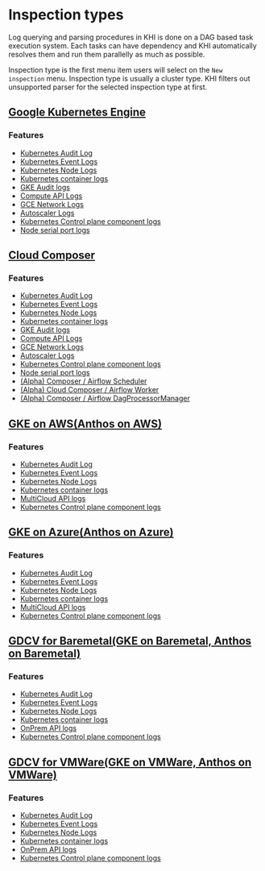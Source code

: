 # Inspection types

Log querying and parsing procedures in KHI is done on a DAG based task execution system.
Each tasks can have dependency and KHI automatically resolves them and run them parallelly as much as possible. 

Inspection type is the first menu item users will select on the `New inspection` menu. Inspection type is usually a cluster type.
KHI filters out unsupported parser for the selected inspection type at first.

<!-- BEGIN GENERATED PART: inspection-type-element-header-gcp-gke -->
## [Google Kubernetes Engine](#gcp-gke)

### Features

<!-- END GENERATED PART: inspection-type-element-header-gcp-gke -->
<!-- BEGIN GENERATED PART: inspection-type-element-header-features-gcp-gke -->

* [Kubernetes Audit Log](./features.md#kubernetes-audit-log)
* [Kubernetes Event Logs](./features.md#kubernetes-event-logs)
* [Kubernetes Node Logs](./features.md#kubernetes-node-logs)
* [Kubernetes container logs](./features.md#kubernetes-container-logs)
* [GKE Audit logs](./features.md#gke-audit-logs)
* [Compute API Logs](./features.md#compute-api-logs)
* [GCE Network Logs](./features.md#gce-network-logs)
* [Autoscaler Logs](./features.md#autoscaler-logs)
* [Kubernetes Control plane component logs](./features.md#kubernetes-control-plane-component-logs)
* [Node serial port logs](./features.md#node-serial-port-logs)
<!-- END GENERATED PART: inspection-type-element-header-features-gcp-gke -->
<!-- BEGIN GENERATED PART: inspection-type-element-header-gcp-composer -->
## [Cloud Composer](#gcp-composer)

### Features

<!-- END GENERATED PART: inspection-type-element-header-gcp-composer -->
<!-- BEGIN GENERATED PART: inspection-type-element-header-features-gcp-composer -->

* [Kubernetes Audit Log](./features.md#kubernetes-audit-log)
* [Kubernetes Event Logs](./features.md#kubernetes-event-logs)
* [Kubernetes Node Logs](./features.md#kubernetes-node-logs)
* [Kubernetes container logs](./features.md#kubernetes-container-logs)
* [GKE Audit logs](./features.md#gke-audit-logs)
* [Compute API Logs](./features.md#compute-api-logs)
* [GCE Network Logs](./features.md#gce-network-logs)
* [Autoscaler Logs](./features.md#autoscaler-logs)
* [Kubernetes Control plane component logs](./features.md#kubernetes-control-plane-component-logs)
* [Node serial port logs](./features.md#node-serial-port-logs)
* [(Alpha) Composer / Airflow Scheduler](./features.md#alpha-composer--airflow-scheduler)
* [(Alpha) Cloud Composer / Airflow Worker](./features.md#alpha-cloud-composer--airflow-worker)
* [(Alpha) Composer / Airflow DagProcessorManager](./features.md#alpha-composer--airflow-dagprocessormanager)
<!-- END GENERATED PART: inspection-type-element-header-features-gcp-composer -->
<!-- BEGIN GENERATED PART: inspection-type-element-header-gcp-gke-on-aws -->
## [GKE on AWS(Anthos on AWS)](#gcp-gke-on-aws)

### Features

<!-- END GENERATED PART: inspection-type-element-header-gcp-gke-on-aws -->
<!-- BEGIN GENERATED PART: inspection-type-element-header-features-gcp-gke-on-aws -->

* [Kubernetes Audit Log](./features.md#kubernetes-audit-log)
* [Kubernetes Event Logs](./features.md#kubernetes-event-logs)
* [Kubernetes Node Logs](./features.md#kubernetes-node-logs)
* [Kubernetes container logs](./features.md#kubernetes-container-logs)
* [MultiCloud API logs](./features.md#multicloud-api-logs)
* [Kubernetes Control plane component logs](./features.md#kubernetes-control-plane-component-logs)
<!-- END GENERATED PART: inspection-type-element-header-features-gcp-gke-on-aws -->
<!-- BEGIN GENERATED PART: inspection-type-element-header-gcp-gke-on-azure -->
## [GKE on Azure(Anthos on Azure)](#gcp-gke-on-azure)

### Features

<!-- END GENERATED PART: inspection-type-element-header-gcp-gke-on-azure -->
<!-- BEGIN GENERATED PART: inspection-type-element-header-features-gcp-gke-on-azure -->

* [Kubernetes Audit Log](./features.md#kubernetes-audit-log)
* [Kubernetes Event Logs](./features.md#kubernetes-event-logs)
* [Kubernetes Node Logs](./features.md#kubernetes-node-logs)
* [Kubernetes container logs](./features.md#kubernetes-container-logs)
* [MultiCloud API logs](./features.md#multicloud-api-logs)
* [Kubernetes Control plane component logs](./features.md#kubernetes-control-plane-component-logs)
<!-- END GENERATED PART: inspection-type-element-header-features-gcp-gke-on-azure -->
<!-- BEGIN GENERATED PART: inspection-type-element-header-gcp-gdcv-for-baremetal -->
## [GDCV for Baremetal(GKE on Baremetal, Anthos on Baremetal)](#gcp-gdcv-for-baremetal)

### Features

<!-- END GENERATED PART: inspection-type-element-header-gcp-gdcv-for-baremetal -->
<!-- BEGIN GENERATED PART: inspection-type-element-header-features-gcp-gdcv-for-baremetal -->

* [Kubernetes Audit Log](./features.md#kubernetes-audit-log)
* [Kubernetes Event Logs](./features.md#kubernetes-event-logs)
* [Kubernetes Node Logs](./features.md#kubernetes-node-logs)
* [Kubernetes container logs](./features.md#kubernetes-container-logs)
* [OnPrem API logs](./features.md#onprem-api-logs)
* [Kubernetes Control plane component logs](./features.md#kubernetes-control-plane-component-logs)
<!-- END GENERATED PART: inspection-type-element-header-features-gcp-gdcv-for-baremetal -->
<!-- BEGIN GENERATED PART: inspection-type-element-header-gcp-gdcv-for-vmware -->
## [GDCV for VMWare(GKE on VMWare, Anthos on VMWare)](#gcp-gdcv-for-vmware)

### Features

<!-- END GENERATED PART: inspection-type-element-header-gcp-gdcv-for-vmware -->
<!-- BEGIN GENERATED PART: inspection-type-element-header-features-gcp-gdcv-for-vmware -->

* [Kubernetes Audit Log](./features.md#kubernetes-audit-log)
* [Kubernetes Event Logs](./features.md#kubernetes-event-logs)
* [Kubernetes Node Logs](./features.md#kubernetes-node-logs)
* [Kubernetes container logs](./features.md#kubernetes-container-logs)
* [OnPrem API logs](./features.md#onprem-api-logs)
* [Kubernetes Control plane component logs](./features.md#kubernetes-control-plane-component-logs)
<!-- END GENERATED PART: inspection-type-element-header-features-gcp-gdcv-for-vmware -->
